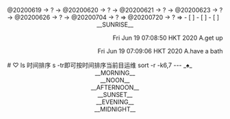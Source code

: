 <link rel="stylesheet"  type="text/css" href="./css/activity.css"/>
<TODO>@20200619 → ? → @20200620 → ? → @20200621 → ? → @20200623 → ? → @20200626 → ? → @20200704 → ? ⇒ @20200720 → ? ⇒ </TODO>
- [ ]    
- [ ]    
- [ ]    

<center><timeblock>__SUNRISE__</timeblock></center>
<p align="right"><action>Fri Jun 19 07:08:50 HKT 2020 A.get up</action></p>
<p align="right"><action>Fri Jun 19 07:09:06 HKT 2020 A.have a bath</action></p>
# ♡ ls 时间排序
s -tr即可按时间排序当前目运维
sort -r -k6,7
---
_♠_

<center><timeblock>__MORNING__</timeblock></center>

<center><timeblock>__NOON__</timeblock></center>

<center><timeblock>__AFTERNOON__</timeblock></center>

<center><timeblock>__SUNSET__</timeblock></center>

<center><timeblock>__EVENING__</timeblock></center>

<center><timeblock>__MIDNIGHT__</timeblock></center>

